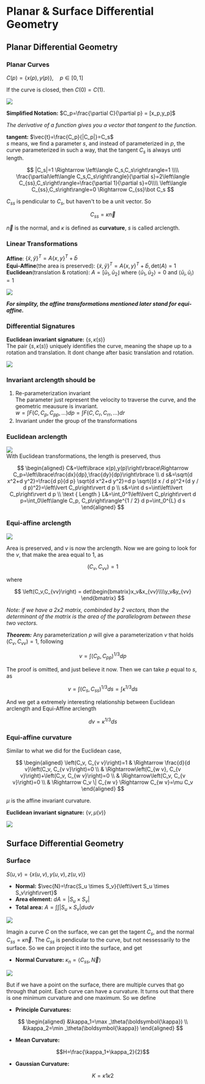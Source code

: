 # Planar & Surface Differential Geometry

## Planar Differential Geometry

### Planar Curves
$C(p)=\left\lbrace x(p),y(p)\right\rbrace,\quad p\in\left[0,1\right]$

If the curve is closed, then $C(0)=C(1)$.

![](img/2022-10-28-19-11-17.png)

**Simplified Notation:** $C_p=\frac{\partial C}{\partial p} = [x_p,y_p]$ 

*The derivative of a function gives you a vector that tangent to the function.*  

**tangent:** $\vec{t}=\frac{C_p}{|C_p|}=C_s$  
$s$ means, we find a parameter $s$, and instead of parameterized in $p$, the curve parameterized in such a way, that the tangent $C_s$ is always unti length.  

$$
|C_s|=1 \Rightarrow \left\langle C_s,C_s\right\rangle=1 \\\\
\frac{\partial\left\langle C_s,C_s\right\rangle}{\partial s}=2\left\langle C_{ss},C_s\right\rangle=\frac{\partial 1}{\partial s}=0\\\\
\left\langle C_{ss},C_s\right\rangle=0 \Rightarrow C_{ss}\bot C_s
$$  

$C_{ss}$ is pendicular to $C_s$, but haven't to be a unit vector. So  

$$
C_{ss} = \kappa\vec{n}
$$  

$\vec{n}$ is the normal, and $\kappa$ is defined as **curvature**, $s$ is called arclength.

### Linear Transformations
**Affine**: $\{\tilde{x}, \tilde{y}\}^T=A\{x, y\}^T+\bar{b}$  
**Equi-Affine**(the area is preserved): $\{\tilde{x}, \tilde{y}\}^T=A\{x, y\}^T+\bar{b}, \text{det}(A)=1$  
**Euclidean**(translation & rotation): $A=\left[\bar{u}_1, \bar{u}_2\right\rfloor \text { where }\left\langle\bar{u}_1, \bar{u}_2\right\rangle=0 \text { and }\left\langle\bar{u}_i, \bar{u}_i\right\rangle=1$

![](img/2022-10-28-20-38-52.png)

***For simplity, the affine transformations mentioned later stand for equi-affine.*** 

### Differential Signatures
**Euclidean invariant signature:** $\left\lbrace s,\kappa(s)\right\rbrace$  
The pair $\left\lbrace s,\kappa(s)\right\rbrace$ uniquely identifies the curve, meaning the shape up to a rotation and translation. It dont change after basic translation and rotation.

![](img/2022-10-29-17-32-30.png)

### Invariant arclength should be
1. Re-parameterization invariant  
The parameter just represent the velocity to traverse the curve, and the geometric meausure is invariant.  
$w=\int F\left(C, C_p, C_{p p}, \ldots\right) d p=\int F\left(C, C_r, C_{r r}, \ldots\right) d r$
2. Invariant under the group of the transformations

### Euclidean arclength
![](img/2022-10-29-15-26-10.png)  
With Euclidean transformations, the length is preserved, thus  

$$
\begin{aligned}
C&=\left\lbrace x(p),y(p)\right\rbrace\Rightarrow C_p=\left\lbrace\frac{dx}{dp},\frac{dy}{dp}\right\rbrace \\
d s&=\sqrt{d x^2+d y^2}=\frac{d p}{d p} \sqrt{d x^2+d y^2}=d p \sqrt{(d x / d p)^2+(d y / d p)^2}=\left\lvert C_p\right\rvert d p \\
s&=\int d s=\int\left\lvert C_p\right\rvert d p \\
\text { Length } L&=\int_0^1\left\lvert C_p\right\rvert d p=\int_0\left\langle C_p, C_p\right\rangle^{1 / 2} d p=\int_0^{L} d s
\end{aligned}
$$  

### Equi-affine arclength

![](img/2022-10-29-16-32-06.png)  

Area is preserved, and $v$ is now the arclength. Now we are going to look for the $v$, that make the area equal to 1, as  

$$
\left(C_v,C_{vv}\right)=1
$$  

where  

$$
\left(C_v,C_{vv}\right) = det\begin{bmatrix}x_v&x_{vv}\\\\y_v&y_{vv} \end{bmatrix}
$$  

*Note: if we have a 2x2 matrix, combinded by 2 vectors, than the determinant of the matrix is the area of the parallelogram between these two vectors.*  

***Theorem:*** Any parameterization $p$ will give a parameterization $v$ that holds $\left(C_v,C_{vv}\right)=1$, following  

$$
v=\int\left(C_p, C_{p p}\right)^{1 / 3} d p
$$  

The proof is omitted, and just believe it now. 
Then we can take $p$ equal to $s$, as  

$$
v=\int\left(C_s, C_{s s}\right)^{1 / 3} d s = \int \kappa^{1 / 3} d s
$$  

And we get a extremely interesting relationship between Euclidean arclength and Equi-Affine arclength  

$$
dv=\kappa^{1/3}ds
$$  

### Equi-affine curvature
Similar to what we did for the Euclidean case,  

$$
\begin{aligned}
\left(C_v, C_{v v}\right)=1 & \Rightarrow \frac{d}{d v}\left(C_v, C_{v v}\right)=0 \\
& \Rightarrow\left(C_{w v}, C_{v v}\right)+\left(C_v, C_{w v}\right)=0 \\
& \Rightarrow\left(C_v, C_{v v}\right)=0 \\
& \Rightarrow C_v \| C_{w v} \Rightarrow C_{w v}=\mu C_v
\end{aligned}
$$  

$\mu$ is the affine invariant curvature.  

**Euclidean invariant signature:** $\left\lbrace v,\mu(v)\right\rbrace$  

![](img/2022-10-29-17-26-57.png)


## Surface Differential Geometry

### Surface
$S(u,v)=\left\lbrace x(u,v),y(u,v),z(u,v)\right\rbrace$
+ **Normal:** $\vec{N}=\frac{S_u \times S_v}{\left\lvert S_u \times S_v\right\rvert}$
+ **Area element:** $dA=\left\lvert S_u \times S_v \right\rvert$ 
+ **Total area:** $A=\int\int\left\lvert S_u \times S_v\right\rvert d u d v$

![](img/2022-10-31-11-00-18.png)

Imagin a curve $C$ on the surface, we can get the tagent $C_s$, and the normal $C_{ss}=\kappa\vec{n}$. The $C_{ss}$ is pendicular to the curve, but not nessessarily to the surface. So we can project it into the surface, and get
+ **Normal Curvature:** $\kappa_n=\left\langle C_{ss},\vec{N}\right\rangle$  

![](img/2022-10-31-11-25-48.png)

But if we have a point on the surface, there are multiple curves that go through that point. Each curve can have a curvature. It turns out that there is one minimum curvature and one maximum. So we define
+ **Principle Curvatures:**

$$
\begin{aligned}
&\kappa_1=\max _\theta(\boldsymbol{\kappa}) \\
&\kappa_2=\min _\theta(\boldsymbol{\kappa})
\end{aligned}
$$

+ **Mean Curvature:** 

$$H=\frac{\kappa_1+\kappa_2}{2}$$

+ **Gaussian Curvature:** 

$$K=\kappa1 \kappa 2$$


